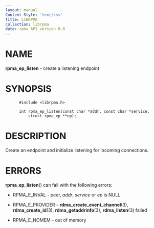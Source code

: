 ```yaml
---
layout: manual
Content-Style: 'text/css'
title: LIBRPMA
collection: librpma
date: rpma API version 0.0
...
```


[comment]: <> (SPDX-License-Identifier: BSD-3-Clause)
[comment]: <> (Copyright 2020, Intel Corporation)

NAME
====

**rpma\_ep\_listen** - create a listening endpoint

SYNOPSIS
========

          #include <librpma.h>

          int rpma_ep_listen(const char *addr, const char *service,
              struct rpma_ep **ep);

DESCRIPTION
===========

Create an endpoint and initialize listening for incoming connections.

ERRORS
======

**rpma\_ep\_listen**() can fail with the following errors:

-   RPMA\_E\_INVAL - peer, *addr*, *service* or *ep* is NULL

-   RPMA\_E\_PROVIDER - **rdma\_create\_event\_channel**(3),
    **rdma\_create\_id**(3), **rdma\_getaddrinfo**(3),
    **rdma\_listen**(3) failed

-   RPMA\_E\_NOMEM - out of memory
